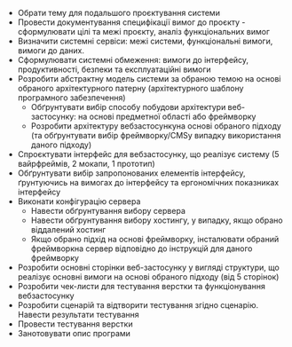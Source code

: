 - Обрати тему для подальшого проєктування системи
- Провести документування специфікації вимог до проєкту - сформулювати цілі та межі проєкту, аналіз функціональних вимог
- Визначити системні сервіси: межі системи, функціональні вимоги, вимоги до даних.
- Сформулювати системні обмеження: вимоги до інтерфейсу, продуктивності, безпеки та експлуатаційні вимоги
- Розробити абстрактну модель системи за обраною темою на основі обраного архітектурного патерну (архітектурного шаблону програмного забезпечення)
  - Обґрунтувати вибір способу побудови архітектури веб-застосунку: на основі предметної області або фреймворку
  - Розробити архітектуру вебзастосункуна основі обраного підходу (та обґрунтувати вибір фреймворку/CMSу випадку використання даного підходу)
- Спроєктувати інтерфейс для вебзастосунку, що реалізує систему (5 вайрфреймів, 2 мокапи, 1 прототип)
- Обґрунтувати вибір запропонованих елементів інтерфейсу, ґрунтуючись на вимогах до інтерфейсу та ергономічних показниках інтерфейсу
- Виконати конфігурацію сервера
  - Навести обґрунтування вибору сервера
  - Навести обґрунтування вибору хостингу, у випадку, якщо обрано віддалений хостинг
  - Якщо обрано підхід на основі фреймворку, інсталювати обраний фреймворкна сервер відповідно до інструкцій для даного фреймворку
- Розробити основні сторінки веб-застосунку у вигляді структури, що реалізує основні вимоги на основі обраного підходу (від 5 сторінок)
- Розробити чек-листи для тестування верстки та функціонування вебзастосунку
- Розробити сценарій та відтворити тестування згідно сценарію. Навести результати тестування
- Провести тестування верстки
- Занотовувати опис програми
